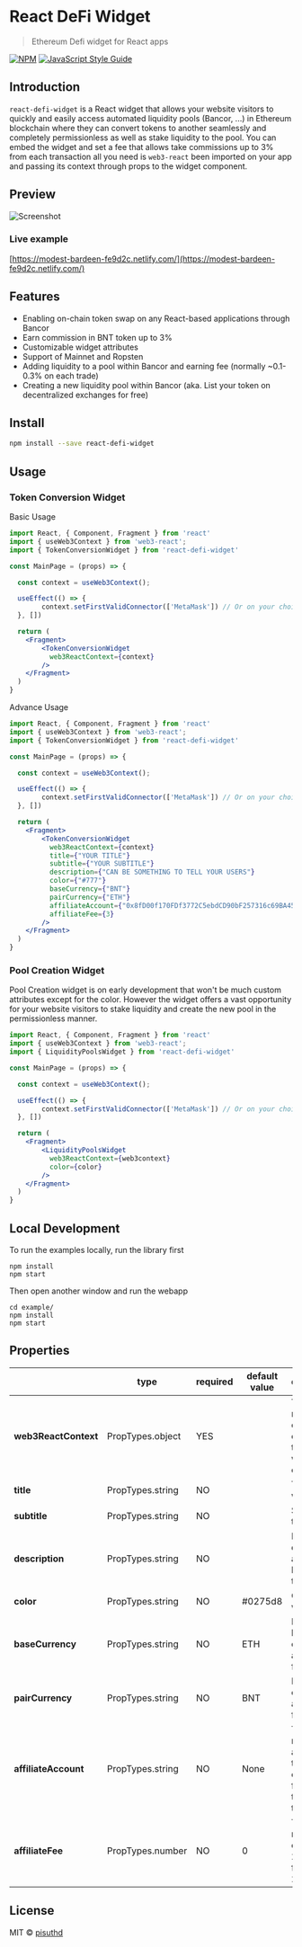 # React DeFi Widget

> Ethereum Defi widget for React apps

[![NPM](https://img.shields.io/npm/v/react-defi-widget.svg)](https://www.npmjs.com/package/react-defi-widget) [![JavaScript Style Guide](https://img.shields.io/badge/code_style-standard-brightgreen.svg)](https://standardjs.com)


## Introduction

`react-defi-widget` is a React widget that allows your website visitors to quickly and easily access automated liquidity pools (Bancor, ...) in Ethereum blockchain where they can convert tokens to another seamlessly and completely permissionless as well as stake liquidity to the pool. You can embed the widget and set a fee that allows take commissions up to 3% from each transaction all you need is `web3-react` been imported on your app and passing its context through props to the widget component.

## Preview

![Screenshot](https://raw.githubusercontent.com/pisuthd/react-defi-widget/master/preview-1.gif)

### Live example

[https://modest-bardeen-fe9d2c.netlify.com/](https://modest-bardeen-fe9d2c.netlify.com/)

## Features

* Enabling on-chain token swap on any React-based applications through Bancor
* Earn commission in BNT token up to 3%
* Customizable widget attributes
* Support of Mainnet and Ropsten
* Adding liquidity to a pool within Bancor and earning fee (normally ~0.1-0.3% on each trade)
* Creating a new liquidity pool within Bancor (aka. List your token on decentralized exchanges for free)

## Install

```bash
npm install --save react-defi-widget
```

## Usage

### Token Conversion Widget

Basic Usage

```jsx
import React, { Component, Fragment } from 'react'
import { useWeb3Context } from 'web3-react';
import { TokenConversionWidget } from 'react-defi-widget'

const MainPage = (props) => {

  const context = useWeb3Context();

  useEffect(() => {
        context.setFirstValidConnector(['MetaMask']) // Or on your choice
  }, [])

  return (
    <Fragment>
        <TokenConversionWidget
          web3ReactContext={context}
        />
    </Fragment>
  )
}
```

Advance Usage

```jsx
import React, { Component, Fragment } from 'react'
import { useWeb3Context } from 'web3-react';
import { TokenConversionWidget } from 'react-defi-widget'

const MainPage = (props) => {

  const context = useWeb3Context();

  useEffect(() => {
        context.setFirstValidConnector(['MetaMask']) // Or on your choice
  }, [])

  return (
    <Fragment>
        <TokenConversionWidget
          web3ReactContext={context}
          title={"YOUR TITLE"}
          subtitle={"YOUR SUBTITLE"}
          description={"CAN BE SOMETHING TO TELL YOUR USERS"}
          color={"#777"}
          baseCurrency={"BNT"}
          pairCurrency={"ETH"}
          affiliateAccount={"0x8fD00f170FDf3772C5ebdCD90bF257316c69BA45"}
          affiliateFee={3}
        />
    </Fragment>
  )
}
```

### Pool Creation Widget

Pool Creation widget is on early development that won't be much custom attributes except for the color. However the widget offers a vast opportunity for your website visitors to stake liquidity and create the new pool in the permissionless manner.

```jsx
import React, { Component, Fragment } from 'react'
import { useWeb3Context } from 'web3-react';
import { LiquidityPoolsWidget } from 'react-defi-widget'

const MainPage = (props) => {

  const context = useWeb3Context();

  useEffect(() => {
        context.setFirstValidConnector(['MetaMask']) // Or on your choice
  }, [])

  return (
    <Fragment>
        <LiquidityPoolsWidget
          web3ReactContext={web3context}
          color={color}
        />
    </Fragment>
  )
}
```


## Local Development

To run the examples locally, run the library first

```
npm install
npm start
```

Then open another window and run the webapp

```
cd example/
npm install
npm start
```

## Properties

|   |type|required|default value|description|
|---|--- |---     |---          |---        |
|**web3ReactContext**|PropTypes.object|YES| |The web3-react context object that the widget will goes to connect|
|**title**|PropTypes.string|NO||Title of the widget|
|**subtitle**|PropTypes.string|NO||Subtitle of the widget|
|**description**|PropTypes.string|NO||Long description at the bottom of the widget|
|**color**|PropTypes.string|NO|#0275d8|Color of the widget|
|**baseCurrency**|PropTypes.string|NO|ETH|Default base currency in a symbol format|
|**pairCurrency**|PropTypes.string|NO|BNT|Default pair currency in a symbol format|
|**affiliateAccount**|PropTypes.string|NO|None|The recipient account that collects the fee from the transaction|
|**affiliateFee**|PropTypes.number|NO|0|The fee rate, for example 2.5 if the fee is set to 2.5%|

## License

MIT © [pisuthd](https://github.com/pisuthd)
